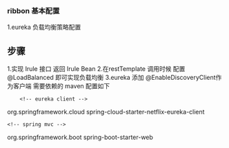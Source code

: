 ### ribbon 基本配置
1.eureka 负载均衡策略配置
## 步骤
1.实现 Irule 接口 返回 Irule Bean 
2.在restTemplate 调用时候 配置 @LoadBalanced 即可实现负载均衡
3.eureka 添加 @EnableDiscoveryClient作为客户端 需要依赖的 maven 配置如下

		<!-- eureka client -->
<dependency>
	<groupId>org.springframework.cloud</groupId>
	<artifactId>spring-cloud-starter-netflix-eureka-client</artifactId>
</dependency>

	<!-- spring mvc -->
<dependency>
	<groupId>org.springframework.boot</groupId>
	<artifactId>spring-boot-starter-web</artifactId>
</dependency>